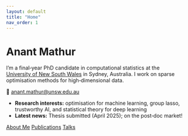 ```yaml
---
layout: default
title: "Home"
nav_order: 1
---
```


# Anant Mathur

I’m a final‑year PhD candidate in computational statistics at the  
[University of New South Wales](https://www.unsw.edu.au/science/our-schools/maths) in Sydney, Australia. I work on sparse
optimisation methods for high‑dimensional data.

📧 anant.mathur@unsw.edu.au  <!-- put your real email here -->

- **Research interests:** optimisation for machine learning, group lasso,
  trustworthy AI, and statistical theory for deep learning  
- **Latest news:** Thesis submitted (April 2025); on the post‑doc market!

<div class="button-row">
  <a class="btn" href="{{ '/about' | relative_url }}">About Me</a>
  <a class="btn" href="{{ '/publications' | relative_url }}">Publications</a>
  <a class="btn" href="{{ '/talks' | relative_url }}">Talks</a>
</div>
